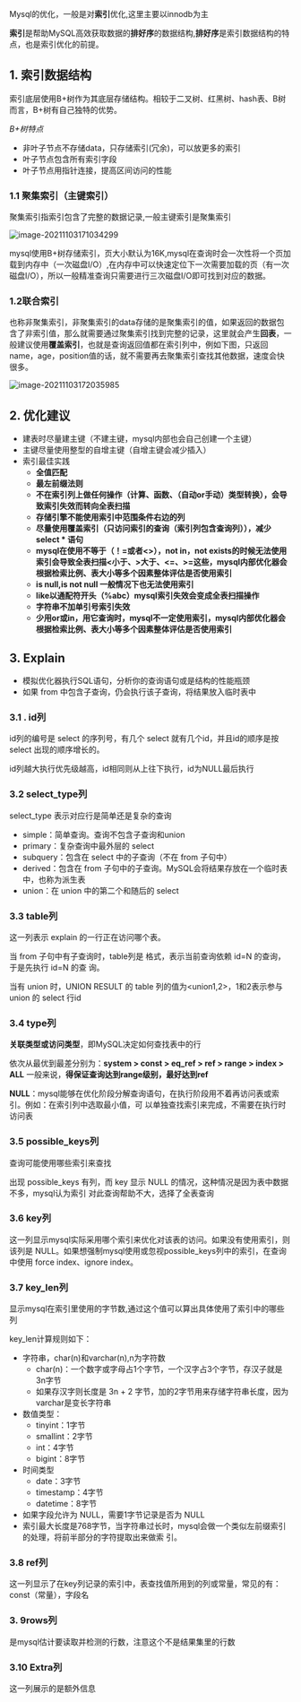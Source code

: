 Mysql的优化，一般是对**索引**优化,这里主要以innodb为主

**索引**是帮助MySQL高效获取数据的**排好序**的数据结构,**排好序**是索引数据结构的特点，也是索引优化的前提。

## 1. 索引数据结构

索引底层使用B+树作为其底层存储结构。相较于二叉树、红黑树、hash表、B树而言，B+树有自己独特的优势。

*B+树特点*

* 非叶子节点不存储data，只存储索引(冗余)，可以放更多的索引
* 叶子节点包含所有索引字段
* 叶子节点用指针连接，提高区间访问的性能

### 1.1 聚集索引（主键索引）

聚集索引指索引包含了完整的数据记录,一般主键索引是聚集索引

![image-20211103171034299](C:\Users\steven\AppData\Roaming\Typora\typora-user-images\image-20211103171034299.png)

mysql使用B+树存储索引，页大小默认为16K,mysql在查询时会一次性将一个页加载到内存中（一次磁盘I/O）,在内存中可以快速定位下一次需要加载的页（有一次磁盘I/O），所以一般精准查询只需要进行三次磁盘I/O即可找到对应的数据。

### 1.2联合索引

也称非聚集索引，非聚集索引的data存储的是聚集索引的值，如果返回的数据包含了非索引值，那么就需要通过聚集索引找到完整的记录，这里就会产生**回表**，一般建议使用**覆盖索引**，也就是查询返回值都在索引列中，例如下图，只返回name，age，position值的话，就不需要再去聚集索引查找其他数据，速度会快很多。

![image-20211103172035985](C:\Users\steven\AppData\Roaming\Typora\typora-user-images\image-20211103172035985.png)

## 2. 优化建议

* 建表时尽量建主键（不建主键，mysql内部也会自己创建一个主键）
* 主键尽量使用整型的自增主键（自增主键会减少插入）
* 索引最佳实践
  * **全值匹配**
  * **最左前缀法则** 
  * **不在索引列上做任何操作（计算、函数、（自动or手动）类型转换），会导致索引失效而转向全表扫描**
  * **存储引擎不能使用索引中范围条件右边的列** 
  * **尽量使用覆盖索引（只访问索引的查询（索引列包含查询列）），减少 select \* 语句**
  * **mysql在使用不等于（！=或者<>），not in，not exists的时候无法使用索引会导致全表扫描<小于、>大于、<=、>=这些，mysql内部优化器会根据检索比例、表大小等多个因素整体评估是否使用索引**
  * **is null,is not null 一般情况下也无法使用索引**
  * **like以通配符开头（%abc）mysql索引失效会变成全表扫描操作**
  * **字符串不加单引号索引失效**
  * **少用or或in，用它查询时，mysql不一定使用索引，mysql内部优化器会根据检索比例、表大小等多个因素整体评估是否使用索引**

## 3. Explain

* 模拟优化器执行SQL语句，分析你的查询语句或是结构的性能瓶颈
* 如果 from 中包含子查询，仍会执行该子查询，将结果放入临时表中 

### 3.1 **. id列** 

id列的编号是 select 的序列号，有几个 select 就有几个id，并且id的顺序是按 select 出现的顺序增长的。 

id列越大执行优先级越高，id相同则从上往下执行，id为NULL最后执行

### 3.2  select_type列

select_type 表示对应行是简单还是复杂的查询

* simple：简单查询。查询不包含子查询和union 
* primary：复杂查询中最外层的 select 
* subquery：包含在 select 中的子查询（不在 from 子句中）
* derived：包含在 from 子句中的子查询。MySQL会将结果存放在一个临时表中，也称为派生表
* union：在 union 中的第二个和随后的 select

### 3.3 **table列** 

这一列表示 explain 的一行正在访问哪个表。

当 from 子句中有子查询时，table列是 <derivenN> 格式，表示当前查询依赖 id=N 的查询，于是先执行 id=N 的查 询。

当有 union 时，UNION RESULT 的 table 列的值为<union1,2>，1和2表示参与 union 的 select 行id

### 3.4 type列

**关联类型或访问类型**，即MySQL决定如何查找表中的行

依次从最优到最差分别为：**system > const > eq_ref > ref > range > index > ALL** 一般来说，**得保证查询达到range级别，最好达到ref** 

**NULL**：mysql能够在优化阶段分解查询语句，在执行阶段用不着再访问表或索引。例如：在索引列中选取最小值，可 以单独查找索引来完成，不需要在执行时访问表

### 3.5  **possible_keys列** 

查询可能使用哪些索引来查找

出现 possible_keys 有列，而 key 显示 NULL 的情况，这种情况是因为表中数据不多，mysql认为索引 对此查询帮助不大，选择了全表查询

### 3.6 **key列**

这一列显示mysql实际采用哪个索引来优化对该表的访问。如果没有使用索引，则该列是 NULL。如果想强制mysql使用或忽视possible_keys列中的索引，在查询中使用 force index、ignore index。

### 3.7 **key_len列** 

显示mysql在索引里使用的字节数,通过这个值可以算出具体使用了索引中的哪些列

key_len计算规则如下：

* 字符串，char(n)和varchar(n),n为字符数
  * char(n)：一个数字或字母占1个字节，一个汉字占3个字节，存汉子就是3n字节
  * 如果存汉字则长度是 3n + 2 字节，加的2字节用来存储字符串长度，因为 varchar是变长字符串  
* 数值类型：
  * tinyint：1字节
  * smallint：2字节 
  * int：4字节 
  * bigint：8字节
* 时间类型
  * date：3字节
  * timestamp：4字节 
  * datetime：8字节 
* 如果字段允许为 NULL，需要1字节记录是否为 NULL 
* 索引最大长度是768字节，当字符串过长时，mysql会做一个类似左前缀索引的处理，将前半部分的字符提取出来做索 引。

### 3.8  **ref列** 

这一列显示了在key列记录的索引中，表查找值所用到的列或常量，常见的有：const（常量），字段名

### 3. 9**rows列** 

是mysql估计要读取并检测的行数，注意这个不是结果集里的行数

### 3.10 **Extra列** 

这一列展示的是额外信息

